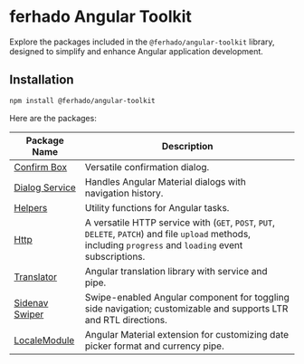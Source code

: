# ferhado Angular Toolkit

Explore the packages included in the `@ferhado/angular-toolkit` library, designed to simplify and enhance Angular application development.

## Installation

```bash
npm install @ferhado/angular-toolkit
```

Here are the packages:

| Package Name                                                                            | Description                                                                                                                                                |
| --------------------------------------------------------------------------------------- | ---------------------------------------------------------------------------------------------------------------------------------------------------------- |
| [Confirm Box](https://www.npmjs.com/package/@ferhado/angular-toolkit/confirm-box)       | Versatile confirmation dialog.                                                                                                                             |
| [Dialog Service](https://www.npmjs.com/package/@ferhado/angular-toolkit/dialog)         | Handles Angular Material dialogs with navigation history.                                                                                                  |
| [Helpers](https://www.npmjs.com/package/@ferhado/angular-toolkit/helpers)               | Utility functions for Angular tasks.                                                                                                                       |
| [Http](https://www.npmjs.com/package/@ferhado/angular-toolkit/http)                     | A versatile HTTP service with (`GET`, `POST`, `PUT`, `DELETE`, `PATCH`) and file `upload` methods, including `progress` and `loading` event subscriptions. |
| [Translator](https://www.npmjs.com/package/@ferhado/angular-toolkit/translator)         | Angular translation library with service and pipe.                                                                                                         |
| [Sidenav Swiper](https://www.npmjs.com/package/@ferhado/angular-toolkit/sidenav-swiper) | Swipe-enabled Angular component for toggling side navigation; customizable and supports LTR and RTL directions.                                            |
| [LocaleModule](https://www.npmjs.com/package/@ferhado/angular-toolkit/core)             | Angular Material extension for customizing date picker format and currency pipe.                                                                           |
